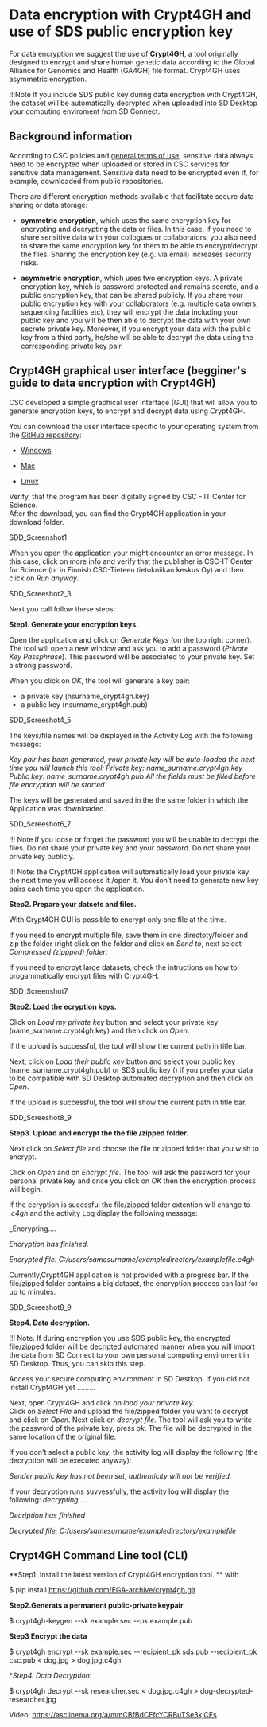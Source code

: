 # Data encryption with Crypt4GH and use of SDS public encryption key 

For data encryption we suggest the use of **Crypt4GH**, a tool originally designed to encrypt and share human genetic data according to the Global Alliance for Genomics and Health (GA4GH) file format. Crypt4GH uses asymmetric encryption.   

!!!Note
If you include SDS public key during data encryption with Crypt4GH, the dataset will be automatically decrypted when uploaded into SD Desktop your computing enviroment from SD Connect.

 

## Background information 

According to CSC policies and [general terms of use](https://research.csc.fi/general-terms-of-use), sensitive data always need to be encrypted when uploaded or stored in CSC services for sensitive data management. Sensitive data need to be encrypted even if, for example, downloaded from public repositories. 

There are different encryption methods available that facilitate secure data sharing or data storage: 

*  **symmetric encryption**, which uses the same encryption key for encrypting and decrypting the data or files. In this case, if you need to share sensitive data with your collogues or collaborators, you also need to share the same encryption key for them to be able to encrypt/decrypt the files. Sharing the encryption key (e.g. via email) increases security risks. 

* **asymmetric encryption**, which uses two encryption keys. A private encryption key, which is password protected and  remains secrete, and a public encryption key, that can be shared publicly. If you share your public encryption key with your collaborators (e.g. multiple data owners, sequencing facilities etc), they will encrypt the data including your public key and you will be then able to decrypt the data with your own secrete private key. Moreover, if you encrypt your data with the public key from a third party, he/she will be able to decrypt the data using the corresponding private key pair.  



## Crypt4GH graphical user interface (begginer's guide to data encryption with Crypt4GH)

CSC developed a simple graphical user interface (GUI) that will allow you to generate encryption keys, to encrypt and decrypt data using Crypt4GH. 

You can download the user interface specific to your operating system from the [GitHub repository](https://github.com/CSCfi/crypt4gh-gui/releases):  

*  [Windows](https://kannu.csc.fi/s/iDiNR5HdwtFrXCY)

*  [Mac](https://kannu.csc.fi/s/88MFCb4wNRt2mwb)
 
*  [Linux](https://kannu.csc.fi/s/NAgiSeS8mFXKnC4)

Verify, that the program has been digitally signed by CSC - IT Center for Science.  
After the download, you can find the Crypt4GH application in your download folder. 

SDD_Screenshot1

When you open the application your might encounter an error message. In this case, click on more info and verify that the publisher is CSC-IT Center for Science (or in Finnish CSC-Tieteen tietokniikan keskus Oy) and then click on _Run anyway_. 
 
 SDD_Screeshot2_3
 
 
Next you call follow these steps:

**Step1. Generate your encryption keys.**

Open the application and	click on _Generate Keys_ (on the top right corner). The tool will open a new window and ask you to add a password (_Private Key Passphrase_). This password will be associated to your private key. Set a strong password.

When you click on _OK_, the tool will generate a key pair: 
- a private key (nsurname_crypt4gh.key)
- a public key (nsurname_crypt4gh.pub)

 SDD_Screeshot4_5

The keys/file names will be displayed in the Activity Log with the following message:

_Key pair has been generated, your private key will be auto-loaded the next time you will launch this tool:
Private key: name_surname.crypt4gh.key
Public key: name_surname.crypt4gh.pub
All the fields must be filled before file encryption will be started_

The keys will be generated and saved in the the same folder in which the Application was downloaded.

SDD_Screeshot6_7

!!! Note
If you loose or forget the password you will be unable to decrypt the files. 
Do not share your private key and your password. 
Do not share your private key publicly.

!!! Note: the Crypt4GH application will automatically load your private key the next time you will access it /open it. 
You don’t need to generate new key pairs each time you open the application.


**Step2. Prepare your datsets and files.**

With Crypt4GH GUI is possible to encrypt only one file at the time.

If you need to encrypt multiple file, save them in one directoty/folder and zip the folder (right click on the folder and click on _Send to_, next select _Compressed (zippped) folder_.

If you need to encrpyt large datasets, check the intructions on how to progammatically encrypt files with Crypt4GH.

SDD_Screenshot7

**Step2. Load the ecryption keys.**

Click on _Load my private key_ button and select your private key (name_surname.crypt4gh.key) and then click on _Open_.

If the upload is successful, the tool will show the current path in title bar.

Next, click on _Load their public key_ button and select your public key (name_surname.crypt4gh.pub) or SDS public key () if you prefer your data to be compatible with SD Desktop automated decryption and then click on _Open_.

If the upload is successful, the tool will show the current path in title bar.

SDD_Screeshot8_9
 
**Step3. Upload and encrypt the the file /zipped folder.**

Next click on _Select file_ and choose the file or zipped folder that you wish to encrypt. 

Click on _Open_ and on _Encrypt file_. The tool will ask the password for your personal private key and once you click on _OK_ then the encryption process will begin.

If the ecryption is sucessful the file/zipped folder extention will change to *.c4gh* and  the activity Log display the following message:

_Encrypting....

_Encryption has finished._

_Encrypted file: C:/users/samesurname/exampledirectory/examplefile.c4gh_

Currently,Crypt4GH application is not provided with a progress bar. If the file/zipped folder contains a big dataset, the encryption process can last for up to minutes.

SDD_Screeshot8_9


 
 **Step4. Data decryption.**
 
 !!! Note. If during encryption you use SDS public key, the encrypted file/zipped folder will be decripted automated manner when you will import the data from SD Connect to your own personal computing enviroment in SD Desktop. Thus, you can skip this step.
 
 
Access your secure computing environment in SD Destkop. If you did not install Crypt4GH yet .........

Next, open Crypt4GH and click on _load your private key_.  
Click on _Select FIle_ and upload the file/zipped folder you want to decrypt and click on _Open_. 
Next click on _decrypt file_. The tool will ask you to write the password of the private key, press _ok_. 
The file will be decrypted in the same location of the original file. 

If you don't select a public key, the activity log will display the following (the decryption will be executed anyway):

_Sender public key has not been set, authenticity will not be verified._

If your decryption runs suvvessfully, the activity log will display the following:
_decrypting....._

_Decription has finished_

_Decrypted file: C:/users/samesurname/exampledirectory/examplefile_



 
## Crypt4GH Command Line tool (CLI)
 
 **Step1. Install the latest version of Crypt4GH encryption tool. ** with

$ pip install https://github.com/EGA-archive/crypt4gh.git

**Step2.Generats a permanent public-private keypair**

$ crypt4gh-keygen --sk example.sec --pk example.pub


**Step3 Encrypt the data**

$ crypt4gh encrypt --sk example.sec --recipient_pk sds.pub --recipient_pk csc.pub < dog.jpg > dog.jpg.c4gh


**Step4. Data Decryption*:

$ crypt4gh decrypt --sk researcher.sec < dog.jpg.c4gh > dog-decrypted-researcher.jpg


Video:
https://asciinema.org/a/mmCBfBdCFfcYCRBuTSe3kjCFs





 
 
 
 





